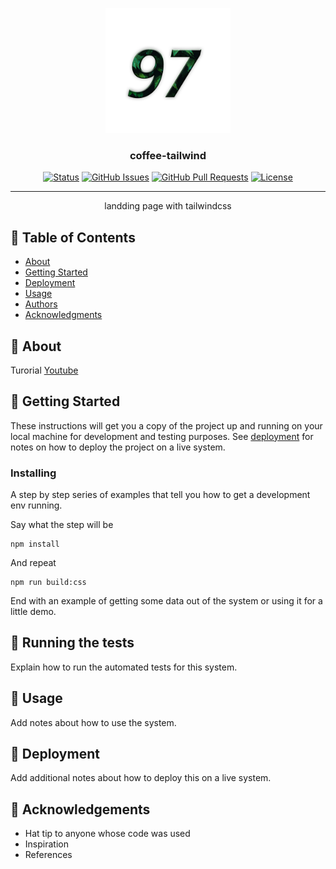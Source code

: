 <p align="center">
  <a href="" rel="noopener">
 <img width=200px height=200px src="./public/img/logo.jpg" alt="logo"></a>
</p>

<h3 align="center">coffee-tailwind</h3>

<div align="center">

[![Status](https://img.shields.io/badge/status-active-success.svg)]()
[![GitHub Issues](https://img.shields.io/github/issues/kylelobo/The-Documentation-Compendium.svg)](https://github.com/xuanchinh97/coffee-tailwind/issues)
[![GitHub Pull Requests](https://img.shields.io/github/issues-pr/kylelobo/The-Documentation-Compendium.svg)](https://github.com/xuanchinh97/coffee-tailwind/issues/pulls)
[![License](https://img.shields.io/badge/license-MIT-blue.svg)](/LICENSE)

</div>

---

<p align="center"> landding page with tailwindcss
    <br> 
</p>

## 📝 Table of Contents

- [About](#about)
- [Getting Started](#getting_started)
- [Deployment](#deployment)
- [Usage](#usage)
- [Authors](#authors)
- [Acknowledgments](#acknowledgement)

## 🧐 About <a name = "about"></a>

Turorial [Youtube](https://www.youtube.com/playlist?list=PLP6tw4Zpj-RK9PxvjySFM7jc5aNn_RyLX)

## 🏁 Getting Started <a name = "getting_started"></a>

These instructions will get you a copy of the project up and running on your local machine for development and testing purposes. See [deployment](#deployment) for notes on how to deploy the project on a live system.

### Installing

A step by step series of examples that tell you how to get a development env running.

Say what the step will be

```
npm install
```

And repeat

```
npm run build:css
```

End with an example of getting some data out of the system or using it for a little demo.

## 🔧 Running the tests <a name = "tests"></a>

Explain how to run the automated tests for this system.

## 🎈 Usage <a name="usage"></a>

Add notes about how to use the system.

## 🚀 Deployment <a name = "deployment"></a>

Add additional notes about how to deploy this on a live system.

## 🎉 Acknowledgements <a name = "acknowledgement"></a>

- Hat tip to anyone whose code was used
- Inspiration
- References
